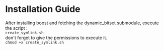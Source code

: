 # Installation Guide

After installing boost and fetching the dynamic_bitset submodule, execute the script :  
```create_symlink.sh```  
don't forget to give the permissions to execute it.  
```chmod +x create_symlink.sh```  
